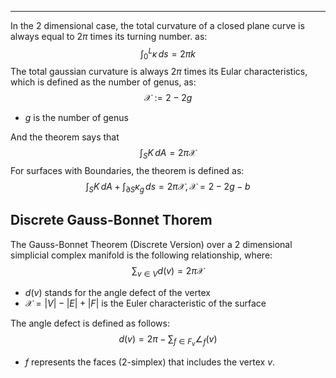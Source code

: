 ----
In the 2 dimensional case, the total curvature of a closed plane curve is always equal to $2\pi$ times its turning number. as:
$$\int _{0}^L \kappa \, ds = 2\pi k $$
The total gaussian curvature is always $2\pi$ times its Eular characteristics, which is defined as the number of genus, as: $$\mathcal{X} := 2-2g$$
- $g$ is the number of genus

And the theorem says that $$\int _{S} K\, dA = 2\pi \mathcal{X} $$
For surfaces with Boundaries, the theorem is defined as: $$\int _{S} K \, dA + \int _{\partial S}  \kappa_{g}\, ds = 2\pi \mathcal{X}, \mathcal{X} = 2-2g - b $$

## Discrete Gauss-Bonnet Thorem

The Gauss-Bonnet Theorem (Discrete Version) over a 2 dimensional simplicial complex manifold is the following relationship, where: $$\sum_{v\in V} d(v) = 2\pi\mathcal{X}$$
- $d(v)$ stands for the angle defect of the vertex
- $\mathcal{X} = |V| - |E| + |F|$ is the Euler characteristic of the surface

The angle defect is defined as follows: $$d(v) = 2\pi - \sum _{f\in F_{v}} \angle_{f}(v)$$
- $f$ represents the faces (2-simplex) that includes the vertex $v$.




